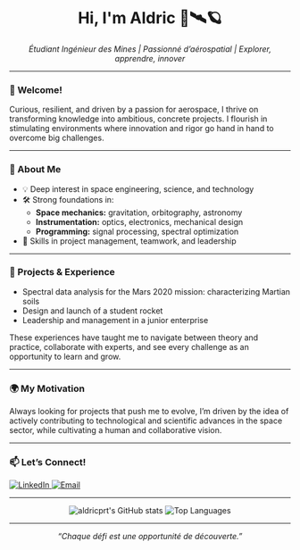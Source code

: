 <h1 align="center">Hi, I'm Aldric 🚀🛰️🪐</h1>
<p align="center">
  <em>Étudiant Ingénieur des Mines | Passionné d’aérospatial | Explorer, apprendre, innover</em>
</p>

---

### 👋 Welcome!

Curious, resilient, and driven by a passion for aerospace, I thrive on transforming knowledge into ambitious, concrete projects. I flourish in stimulating environments where innovation and rigor go hand in hand to overcome big challenges.

---

### 🌌 About Me

- 💡 Deep interest in space engineering, science, and technology  
- 🛠️ Strong foundations in:
  - **Space mechanics:** gravitation, orbitography, astronomy  
  - **Instrumentation:** optics, electronics, mechanical design  
  - **Programming:** signal processing, spectral optimization  
- 🤝 Skills in project management, teamwork, and leadership

---

### 🚀 Projects & Experience

- Spectral data analysis for the Mars 2020 mission: characterizing Martian soils  
- Design and launch of a student rocket  
- Leadership and management in a junior enterprise

These experiences have taught me to navigate between theory and practice, collaborate with experts, and see every challenge as an opportunity to learn and grow.

---

### 🌍 My Motivation

Always looking for projects that push me to evolve, I’m driven by the idea of actively contributing to technological and scientific advances in the space sector, while cultivating a human and collaborative vision.

---

### 📫 Let’s Connect!

<a href="https://www.linkedin.com/in/aldric-parent-1a33211a8/" target="_blank">
  <img src="https://img.shields.io/badge/LinkedIn-aldricprt-blue?style=flat&logo=linkedin" alt="LinkedIn">
</a>
<a href="mailto:aldric.parent@etu.emse.fr">
  <img src="https://img.shields.io/badge/Email-aldricprt@gmail.com-red?style=flat&logo=gmail" alt="Email">
</a>

---

<p align="center">
  <img src="https://github-readme-stats.vercel.app/api?username=aldricprt&show_icons=true&theme=tokyonight" alt="aldricprt's GitHub stats" />
  <img src="https://github-readme-stats.vercel.app/api/top-langs/?username=aldricprt&layout=compact&theme=tokyonight" alt="Top Languages" />
</p>

---

<p align="center">
  <em>“Chaque défi est une opportunité de découverte.”</em>
</p>
